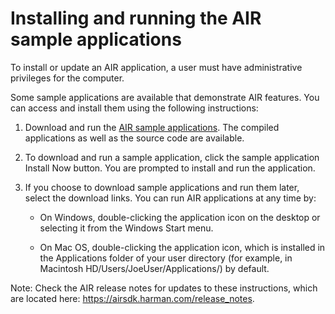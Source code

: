 # Installing and running the AIR sample applications

To install or update an AIR application, a user must have administrative
privileges for the computer.

Some sample applications are available that demonstrate AIR features. You can
access and install them using the following instructions:

1.  Download and run the
    [AIR sample applications](https://web.archive.org/web/20080302082306/http://www.adobe.com/devnet/air/?navID=samples).
    The compiled applications as well as the source code are available.

2.  To download and run a sample application, click the sample application
    Install Now button. You are prompted to install and run the application.

3.  If you choose to download sample applications and run them later, select the
    download links. You can run AIR applications at any time by:

    - On Windows, double-clicking the application icon on the desktop or
      selecting it from the Windows Start menu.

    - On Mac OS, double-clicking the application icon, which is installed in the
      Applications folder of your user directory (for example, in Macintosh
      HD/Users/JoeUser/Applications/) by default.

Note: Check the AIR release notes for updates to these instructions, which are
located here: <https://airsdk.harman.com/release_notes>.
